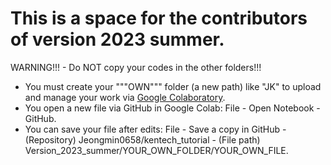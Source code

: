 # This is a space for the contributors of version 2023 summer.

WARNING!!! - Do NOT copy your codes in the other folders!!!

- You must create your """OWN""" folder (a new path) like "JK" to upload and manage your work via [Google Colaboratory](https://colab.research.google.com).
- You open a new file via GitHub in Google Colab: File - Open Notebook - GitHub.
- You can save your file after edits: File - Save a copy in GitHub - (Repository) Jeongmin0658/kentech_tutorial - (File path) Version_2023_summer/YOUR_OWN_FOLDER/YOUR_OWN_FILE.
